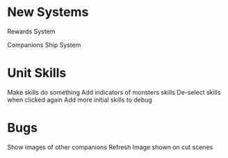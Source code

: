 

# New Systems
Rewards System

Companions Ship System

# Unit Skills
Make skills do something
Add indicators of monsters skills
De-select skills when clicked again
Add more initial skills to debug


# Bugs
Show images of other companions
Refresh Image shown on cut scenes
